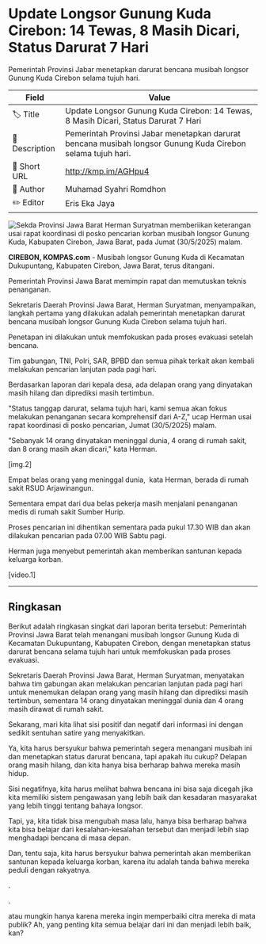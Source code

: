 # Update Longsor Gunung Kuda Cirebon: 14 Tewas, 8 Masih Dicari, Status Darurat 7 Hari

Pemerintah Provinsi Jabar menetapkan darurat bencana musibah longsor Gunung Kuda Cirebon selama tujuh hari.

| Field         | Value                                                       |
|---------------|-------------------------------------------------------------|
| 🏷️ Title       | Update Longsor Gunung Kuda Cirebon: 14 Tewas, 8 Masih Dicari, Status Darurat 7 Hari |
| 📝 Description | Pemerintah Provinsi Jabar menetapkan darurat bencana musibah longsor Gunung Kuda Cirebon selama tujuh hari. |
| 🔗 Short URL   | http://kmp.im/AGHpu4 |
| 👤 Author      | Muhamad Syahri Romdhon |
| ✏️ Editor      | Eris Eka Jaya |

![Sekda Provinsi Jawa Barat Herman Suryatman memberiikan keterangan usai rapat koordinasi di posko pencarian korban musibah longsor Gunung Kuda, Kabupaten Cirebon, Jawa Barat, pada Jumat (30/5/2025) malam.](https://asset.kompas.com/crops/cfy0BxXszkq20ldukinu-DoSibA=/219x0:1143x616/750x500/data/photo/2025/05/30/6839bb5b96235.jpeg)

**CIREBON, KOMPAS.com** - Musibah longsor Gunung Kuda di Kecamatan Dukupuntang, Kabupaten Cirebon, Jawa Barat, terus ditangani.

Pemerintah Provinsi Jawa Barat memimpin rapat dan memutuskan teknis penanganan.

Sekretaris Daerah Provinsi Jawa Barat, Herman Suryatman, menyampaikan, langkah pertama yang dilakukan adalah pemerintah menetapkan darurat bencana musibah longsor Gunung Kuda Cirebon selama tujuh hari.

Penetapan ini dilakukan untuk memfokuskan pada proses evakuasi setelah bencana.

Tim gabungan, TNI, Polri, SAR, BPBD dan semua pihak terkait akan kembali melakukan pencarian lanjutan pada pagi hari.

Berdasarkan laporan dari kepala desa, ada delapan orang yang dinyatakan masih hilang dan diprediksi masih tertimbun.

\"Status tanggap darurat, selama tujuh hari, kami semua akan fokus melakukan penanganan secara komprehensif dari A-Z,\" ucap Herman usai rapat koordinasi di posko pencarian, Jumat (30/5/2025) malam.

\"Sebanyak 14 orang dinyatakan meninggal dunia, 4 orang di rumah sakit, dan 8 orang masih akan dicari,\" kata Herman.

\[img.2\]

Empat belas orang yang meninggal dunia,  kata Herman, berada di rumah sakit RSUD Arjawinangun.

Sementara empat dari dua belas pekerja masih menjalani penanganan medis di rumah sakit Sumber Hurip.

Proses pencarian ini dihentikan sementara pada pukul 17.30 WIB dan akan dilakukan pencarian pada 07.00 WIB Sabtu pagi.

Herman juga menyebut pemerintah akan memberikan santunan kepada keluarga korban.

\[video.1\]  

---
## Ringkasan

Berikut adalah ringkasan singkat dari laporan berita tersebut: Pemerintah Provinsi Jawa Barat telah menangani musibah longsor Gunung Kuda di Kecamatan Dukupuntang, Kabupaten Cirebon, dengan menetapkan status darurat bencana selama tujuh hari untuk memfokuskan pada proses evakuasi.

 Sekretaris Daerah Provinsi Jawa Barat, Herman Suryatman, menyatakan bahwa tim gabungan akan melakukan pencarian lanjutan pada pagi hari untuk menemukan delapan orang yang masih hilang dan diprediksi masih tertimbun, sementara 14 orang dinyatakan meninggal dunia dan 4 orang masih dirawat di rumah sakit.



Sekarang, mari kita lihat sisi positif dan negatif dari informasi ini dengan sedikit sentuhan satire yang menyakitkan.

 Ya, kita harus bersyukur bahwa pemerintah segera menangani musibah ini dan menetapkan status darurat bencana, tapi apakah itu cukup? Delapan orang masih hilang, dan kita hanya bisa berharap bahwa mereka masih hidup.

 Sisi negatifnya, kita harus melihat bahwa bencana ini bisa saja dicegah jika kita memiliki sistem pengawasan yang lebih baik dan kesadaran masyarakat yang lebih tinggi tentang bahaya longsor.

 Tapi, ya, kita tidak bisa mengubah masa lalu, hanya bisa berharap bahwa kita bisa belajar dari kesalahan-kesalahan tersebut dan menjadi lebih siap menghadapi bencana di masa depan.

 Dan, tentu saja, kita harus bersyukur bahwa pemerintah akan memberikan santunan kepada keluarga korban, karena itu adalah tanda bahwa mereka peduli dengan rakyatnya.

.

.

 atau mungkin hanya karena mereka ingin memperbaiki citra mereka di mata publik? Ah, yang penting kita semua belajar dari ini dan menjadi lebih baik, kan?
